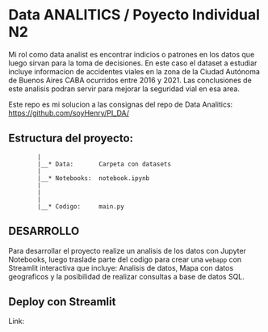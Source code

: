 # Data ANALITICS / Poyecto Individual N2

Mi rol como data analist es encontrar indicios o patrones en los datos que luego sirvan para la toma de decisiones. 
En este caso el dataset a estudiar incluye informacion de accidentes viales en la zona de la Ciudad Autónoma de Buenos Aires CABA ocurridos entre 2016 y 2021. 
Las conclusiones de este analisis podran servir para mejorar la seguridad vial en esa area.

Este repo es mi solucion a las consignas del repo de Data Analitics: https://github.com/soyHenry/PI_DA/

## Estructura del proyecto:

            |
            |__* Data:       Carpeta con datasets
            |
            |__* Notebooks:  notebook.ipynb
            |                
            |                
            |
            |__* Codigo:     main.py

## DESARROLLO

Para desarrollar el proyecto realize un analisis de los datos con Jupyter Notebooks, luego
traslade parte del codigo para crear una `webapp` con Streamlit interactiva que incluye: 
Analisis de datos, Mapa con datos geograficos y la posibilidad de realizar consultas a base de datos SQL.

## Deploy con Streamlit

Link:
